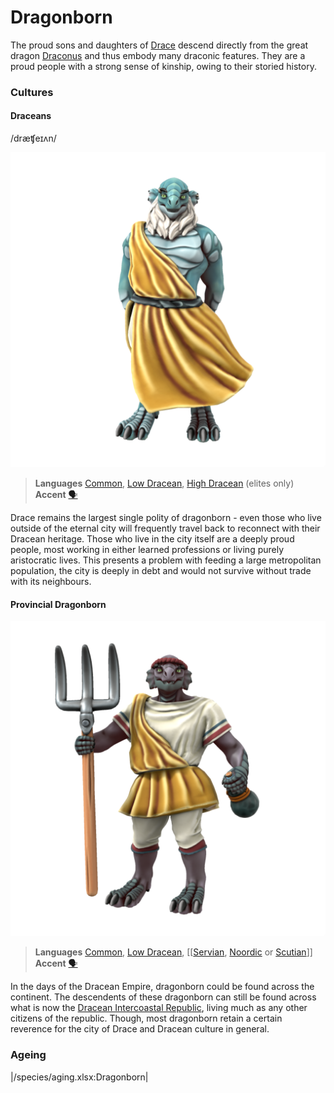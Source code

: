 # Dragonborn

The proud sons and daughters of [Drace](/places/drace) descend directly from the great dragon [Draconus](/cosmology/deigen/dragons/draconus) and thus embody many draconic features. They are a proud people with a strong sense of kinship, owing to their storied history.

### Cultures

#### Draceans
/dræʧeɪʌn/

![](dragonborn-dracean.png)

> **Languages** [Common](/languages/common), [Low Dracean](/languages/dracean#low-dracean), [High Dracean](/languages/dracean#high-dracean) (elites only)
> **Accent** [🗣️](https://www.dialectsarchive.com/italy-7)

Drace remains the largest single polity of dragonborn - even those who live outside of the eternal city will frequently travel back to reconnect with their Dracean heritage. Those who live in the city itself are a deeply proud people, most working in either learned professions or living purely aristocratic lives. This presents a problem with feeding a large metropolitan population, the city is deeply in debt and would not survive without trade with its neighbours.

#### Provincial Dragonborn

![](dragonborn-provincial.png)

> **Languages** [Common](/languages/common), [Low Dracean](/languages/dracean#low-dracean), [[[Servian](/languages/servian), [Noordic](/languages/noordic) or [Scutian](/languages/parbati#scutian)]]
> **Accent** [🗣️](https://www.dialectsarchive.com/netherlands-1)

In the days of the Dracean Empire, dragonborn could be found across the continent. The descendents of these dragonborn can still be found across what is now the [Dracean Intercoastal Republic](/places/dracean_intercoastal_republic/), living much as any other citizens of the republic. Though, most dragonborn retain a certain reverence for the city of Drace and Dracean culture in general.

### Ageing
|/species/aging.xlsx:Dragonborn|
